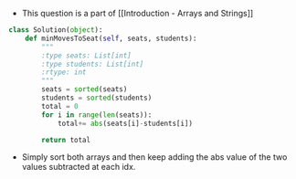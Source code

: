 - This question is a part of [[Introduction - Arrays and Strings]]

```python
class Solution(object):
    def minMovesToSeat(self, seats, students):
        """
        :type seats: List[int]
        :type students: List[int]
        :rtype: int
        """
        seats = sorted(seats)
        students = sorted(students)
        total = 0
        for i in range(len(seats)): 
            total+= abs(seats[i]-students[i])

        return total
```

- Simply sort both arrays and then keep adding the abs value of the two values subtracted at each idx. 
